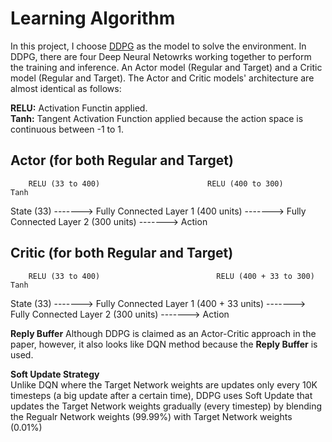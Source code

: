 # Learning Algorithm  

In this project, I choose [DDPG](https://arxiv.org/pdf/1509.02971.pdf) as the model to solve the environment. In DDPG, there are four Deep Neural Netowrks working together to perform the training and inference. An Actor model (Regular and Target) and a Critic model (Regular and Target). The Actor and Critic models' architecture are almost identical as follows: 

**RELU:** Activation Functin applied.  
**Tanh:** Tangent Activation Function applied because the action space is continuous between -1 to 1.

## Actor (for both Regular and Target)
        RELU (33 to 400)                        RELU (400 to 300)                               Tanh
State (33) -------> Fully Connected Layer 1 (400 units) -------> Fully Connected Layer 2 (300 units) -------> Action

## Critic (for both Regular and Target)

        RELU (33 to 400)                          RELU (400 + 33 to 300)                            Tanh
State (33) -------> Fully Connected Layer 1 (400 + 33 units) -------> Fully Connected Layer 2 (300 units) -------> Action

**Reply Buffer**
Although DDPG is claimed as an Actor-Critic approach in the paper, however, it also looks like DQN method because the **Reply Buffer** is used.

**Soft Update Strategy**  
Unlike DQN where the Target Network weights are updates only every 10K timesteps (a big update after a certain time), DDPG uses Soft Update that updates the Target Network weights gradually (every timestep) by blending the Regualr Network weights (99.99%) with Target Network weights (0.01%)

